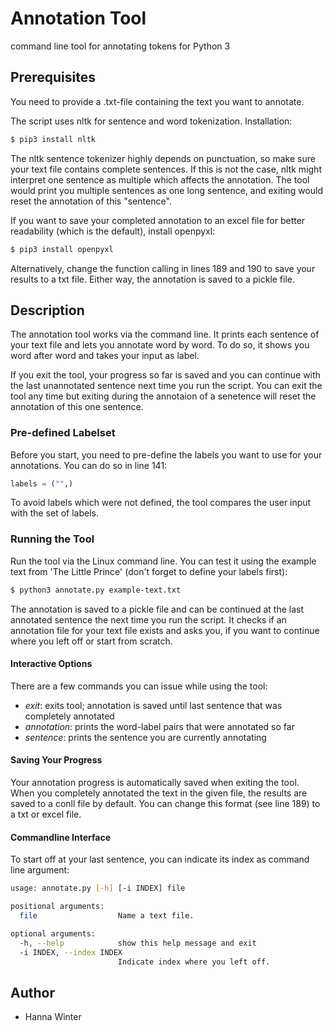# Annotation Tool
command line tool for annotating tokens for Python 3

## Prerequisites
You need to provide a .txt-file containing the text you want to annotate.

The script uses nltk for sentence and word tokenization. Installation:
```bash
$ pip3 install nltk
```

The nltk sentence tokenizer highly depends on punctuation, so make sure your text file contains complete sentences. If this is not the case, nltk might interpret one sentence as multiple which affects the annotation. The tool would print you multiple sentences as one long sentence, and exiting would reset the annotation of this "sentence".


If you want to save your completed annotation to an excel file for better readability (which is the default), install openpyxl:
```bash
$ pip3 install openpyxl
```
Alternatively, change the function calling in lines 189 and 190 to save your results to a txt file. Either way, the annotation is saved to a pickle file.

## Description
The annotation tool works via the command line. It prints each sentence of your text file and lets you annotate word by word. To do so, it shows you word after word and takes your input as label. 

If you exit the tool, your progress so far is saved and you can continue with the last unannotated sentence next time you run the script. You can exit the tool any time but exiting during the annotaion of a senetence will reset the annotation of this one sentence.

### Pre-defined Labelset
Before you start, you need to pre-define the labels you want to use for your annotations. You can do so in line 141:
```python
labels = ("",)
```
To avoid labels which were not defined, the tool compares the user input with the set of labels. 


### Running the Tool
Run the tool via the Linux command line. You can test it using the example text from 'The Little Prince' (don't forget to define your labels first):
```bash
$ python3 annotate.py example-text.txt
```
The annotation is saved to a pickle file and can be continued at the last annotated sentence the next time you run the script. It checks if an annotation file for your text file exists and asks you, if you want to continue where you left off or start from scratch. 


#### Interactive Options
There are a few commands you can issue while using the tool:
* *exit*: exits tool; annotation is saved until last sentence that was completely annotated
* *annotation*: prints the word-label pairs that were annotated so far
* *sentence*: prints the sentence you are currently annotating

#### Saving Your Progress
Your annotation progress is automatically saved when exiting the tool. When you completely annotated the text in the given file, the results are saved to a conll file by default. You can change this format (see line 189) to a txt or excel file. 

#### Commandline Interface
To start off at your last sentence, you can indicate its index as command line argument:

```bash
usage: annotate.py [-h] [-i INDEX] file

positional arguments:
  file                  Name a text file.

optional arguments:
  -h, --help            show this help message and exit
  -i INDEX, --index INDEX
                        Indicate index where you left off.
```



## Author
* Hanna Winter